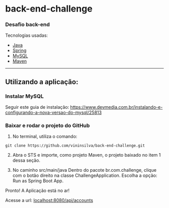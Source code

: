 # back-end-challenge
### Desafio back-end

Tecnologias usadas:
- <a href="http://www.oracle.com/technetwork/java/javase/documentation/index.html">Java</a>
- <a href="https://spring.io">Spring</a>
- <a href="https://dev.mysql.com/doc/?">MySQL</a>
- <a href="https://maven.apache.org/guides/">Maven</a>

<hr>

## Utilizando a aplicação:

### Instalar MySQL

Seguir este guia de instalação: https://www.devmedia.com.br/instalando-e-configurando-a-nova-versao-do-mysql/25813

### Baixar e rodar o projeto do GitHub

1. No terminal, utiliza o comando: 

```
git clone https://github.com/vininsilva/back-end-challenge.git
```

2. Abra o STS e importe, como projeto Maven, o projeto baixado no item 1 dessa seção.

3. No caminho src/main/java Dentro do pacote br.com.challenge, clique com o botão direito na classe ChallengeApplication.
  Escolha a opção: Run as Spring Boot App.
  
Pronto! A Aplicação está no ar!

Acesse a url: <a href="http://localhost:8080/api/accounts">localhost:8080/api/accounts</a>
